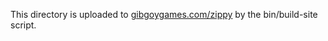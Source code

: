 This directory is uploaded to [gibgoygames.com/zippy](https://gibgoygames.com/zippy/) by the bin/build-site script.
